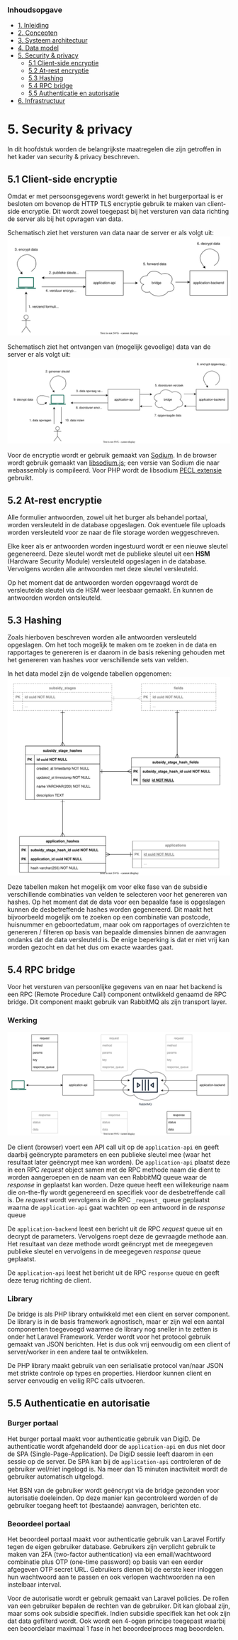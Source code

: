 ### Inhoudsopgave
* [1. Inleiding](1.%20Inleiding.md)
* [2. Concepten](2.%20Concepten.md)
* [3. Systeem architectuur](3.%20Systeem%20architectuur.md)
* [4. Data model](4.%20Data%20model.md)
* [5. Security & privacy](#5-security--privacy)
  * [5.1 Client-side encryptie](#51-client-side-encryptie)
  * [5.2 At-rest encryptie](#52-at-rest-encryptie)
  * [5.3 Hashing](#53-hashing)
  * [5.4 RPC bridge](#54-rpc-bridge)
  * [5.5 Authenticatie en autorisatie](#55-authenticatie-en-autorisatie)
* [6. Infrastructuur](6.%20Infrastructuur.md)

# 5. Security & privacy
In dit hoofdstuk worden de belangrijkste maatregelen die zijn getroffen in het kader van security & privacy 
beschreven.

## 5.1 Client-side encryptie
Omdat er met persoonsgegevens wordt gewerkt in het burgerportaal is er besloten om bovenop de HTTP TLS encryptie 
gebruik te maken van client-side encryptie. Dit wordt zowel toegepast bij het versturen van data richting de 
server als bij het opvragen van data.

Schematisch ziet het versturen van data naar de server er als volgt uit:
![Client-side encryptie bij versturen data](images/versleuteling-client-server.svg)

Schematisch ziet het ontvangen van (mogelijk gevoelige) data van de server er als volgt uit:
![Client-side encryptie bij ontvangen data](images/versleuteling-server-client.svg)

Voor de encryptie wordt er gebruik gemaakt van [Sodium](https://doc.libsodium.org). In de browser wordt gebruik
gemaakt van [libsodium.js](https://github.com/jedisct1/libsodium.js/); een versie van Sodium die
naar webassembly is compileerd. Voor PHP wordt de libsodium [PECL extensie](https://pecl.php.net/package/libsodium) 
gebruikt.

## 5.2 At-rest encryptie
Alle formulier antwoorden, zowel uit het burger als behandel portaal, worden versleuteld in de database opgeslagen. 
Ook eventuele file uploads worden versleuteld voor ze naar de file storage worden weggeschreven.

Elke keer als er antwoorden worden ingestuurd wordt er een nieuwe sleutel gegenereerd. Deze sleutel wordt met
de publieke sleutel uit een **HSM** (Hardware Security Module) versleuteld opgeslagen in de database. Vervolgens worden
alle antwoorden met deze sleutel versleuteld. 

Op het moment dat de antwoorden worden opgevraagd wordt de versleutelde sleutel via de HSM weer leesbaar gemaakt. En
kunnen de antwoorden worden ontsleuteld.

## 5.3 Hashing
Zoals hierboven beschreven worden alle antwoorden versleuteld opgeslagen. Om het toch mogelijk te maken om te zoeken
in de data en rapportages te genereren is er daarom in de basis rekening gehouden met het genereren van hashes voor
verschillende sets van velden. 

In het data model zijn de volgende tabellen opgenomen:
![Hashing tabellen](images/hashing.svg)

Deze tabellen maken het mogelijk om voor elke fase van de subsidie verschillende combinaties van velden te selecteren
voor het genereren van hashes. Op het moment dat de data voor een bepaalde fase is opgeslagen kunnen de 
desbetreffende hashes worden gegenereerd. Dit maakt het bijvoorbeeld mogelijk om te zoeken op een combinatie van
postcode, huisnummer en geboortedatum, maar ook om rapportages of overzichten te genereren / filteren op basis 
van bepaalde dimensies binnen de aanvragen ondanks dat de data versleuteld is. De enige beperking is dat er niet vrij 
kan worden gezocht en dat het dus om exacte waardes gaat.

## 5.4 RPC bridge
Voor het versturen van persoonlijke gegevens van en naar het backend is een RPC (Remote Procedure Call) component
ontwikkeld genaamd de RPC bridge. Dit component maakt gebruik van RabbitMQ als zijn transport layer.

### Werking
![RPC bridge](images/bridge.svg)

De client (browser) voert een API call uit op de `application-api` en geeft daarbij geëncrypte parameters en een
publieke sleutel mee (waar het resultaat later geëncrypt mee kan worden). De `application-api` plaatst deze in een
RPC _request_ object samen met de RPC methode naam die dient te worden aangeroepen en de naam van een RabbitMQ queue 
waar de _response_ in geplaatst kan worden. Deze queue heeft een willekeurige naam die on-the-fly wordt gegenereerd en 
specifiek voor de desbetreffende call is. De _request_ wordt vervolgens in de RPC `_request_` queue geplaatst waarna de
`application-api` gaat wachten op een antwoord in de _response_ queue

De `application-backend` leest een bericht uit de RPC _request_ queue uit en decrypt de parameters. Vervolgens roept 
deze de gevraagde methode aan. Het resultaat van deze methode wordt geëncrypt met de meegegeven publieke sleutel en 
vervolgens in de meegegeven _response_ queue geplaatst.

De `application-api` leest het bericht uit de RPC `response` queue en geeft deze terug richting de client.

### Library
De bridge is als PHP library ontwikkeld met een client en server component. De library is in de basis framework 
agnostisch, maar er zijn wel een aantal componenten toegevoegd waarmee de library nog sneller in te zetten is onder
het Laravel Framework. Verder wordt voor het protocol gebruik gemaakt van JSON berichten. Het is dus ook vrij 
eenvoudig om een client of server/worker in een andere taal te ontwikkelen.

De PHP library maakt gebruik van een serialisatie protocol van/naar JSON met strikte controle op types en properties.
Hierdoor kunnen client en server eenvoudig en veilig RPC calls uitvoeren.

## 5.5 Authenticatie en autorisatie

### Burger portaal
Het burger portaal maakt voor authenticatie gebruik van DigiD. De authenticatie wordt afgehandeld door de 
`application-api` en dus niet door de SPA (Single-Page-Application). De DigiD sessie leeft daarom in een sessie
op de server. De SPA kan bij de `application-api` controleren of de gebruiker wel/niet ingelogd is. Na meer dan
15 minuten inactiviteit wordt de gebruiker automatisch uitgelogd. 

Het BSN van de gebruiker wordt geëncrypt via de bridge gezonden voor autorisatie doeleinden. Op deze manier kan
gecontroleerd worden of de gebruiker toegang heeft tot (bestaande) aanvragen, berichten etc.

### Beoordeel portaal
Het beoordeel portaal maakt voor authenticatie gebruik van Laravel Fortify tegen de eigen gebruiker database. 
Gebruikers zijn verplicht gebruik te maken van 2FA (two-factor authentication) via een email/wachtwoord combinatie plus
OTP (one-time password) op basis van een eerder afgegeven OTP secret URL. Gebruikers dienen bij de eerste keer inloggen
hun wachtwoord aan te passen en ook verlopen wachtwoorden na een instelbaar interval.

Voor de autorisatie wordt er gebruik gemaakt van Laravel policies. De rollen van een gebruiker bepalen de rechten van
de gebruiker. Dit kan globaal zijn, maar soms ook subsidie specifiek. Indien subsidie specifiek kan het ook zijn
dat data gefilterd wordt. Ook wordt een 4-ogen principe toegepast waarbij een beoordelaar maximaal 1 fase in het
beoordeelproces mag beoordelen.